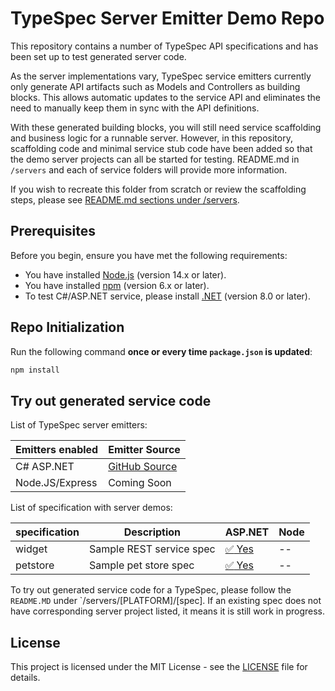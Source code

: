 # TypeSpec Server Emitter Demo Repo

This repository contains a number of TypeSpec API specifications and has been set up to test generated server code.

As the server implementations vary, TypeSpec service emitters currently only generate API artifacts such as Models and Controllers as building blocks. This allows automatic updates to the service API and eliminates the need to manually keep them in sync with the API definitions.

With these generated building blocks, you will still need service scaffolding and business logic for a runnable server. However, in this repository, scaffolding code and minimal service stub code have been added so that the demo server projects can all be started for testing. README.md in `/servers` and each of service folders will provide more information.

If you wish to recreate this folder from scratch or review the scaffolding steps, please see [README.md sections under /servers](./servers/aspnet/README.md).

## Prerequisites

Before you begin, ensure you have met the following requirements:

- You have installed [Node.js](https://nodejs.org/) (version 14.x or later).
- You have installed [npm](https://www.npmjs.com/) (version 6.x or later).
- To test C#/ASP.NET service, please install [.NET](https://dotnet.microsoft.com/en-us/download) (version 8.0 or later).

## Repo Initialization

Run the following command **once or every time `package.json` is updated**:

```sh
npm install
```

## Try out generated service code

List of TypeSpec server emitters:

| Emitters enabled | Emitter Source |
|----------|---------------|
| C# ASP.NET  | [GitHub Source](https://github.com/microsoft/typespec/tree/main/packages/http-server-csharp) |
| Node.JS/Express  |  Coming Soon |

List of specification with server demos:

| specification | Description | ASP.NET | Node |
|----------|---------------|-------------|-------------|
| widget  |  Sample REST service spec  | [:white_check_mark: Yes](./servers/aspnet/widget/) | -- |
| petstore  |  Sample pet store spec | [:white_check_mark: Yes](./servers/aspnet/petstore/) | -- |

To try out generated service code for a TypeSpec, please follow the `README.MD` under `/servers/[PLATFORM]/[spec]. If an existing
spec does not have corresponding server project listed, it means it is still work in progress.

## License

This project is licensed under the MIT License - see the [LICENSE](LICENSE) file for details.
